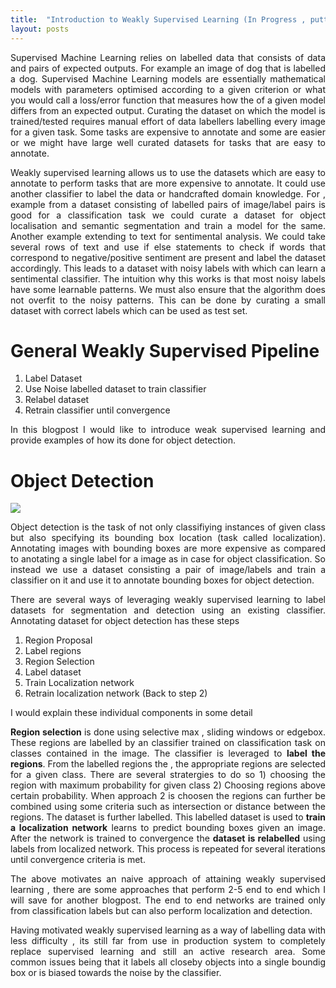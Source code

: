 ```yaml
---
title:  "Introduction to Weakly Supervised Learning (In Progress , putting it in public is a promise :) )"
layout: posts
---
```


<p style="text-align:justify">Supervised Machine Learning relies on labelled data that consists of data and pairs of expected outputs. For example an image of dog that is labelled a dog.
Supervised Machine Learning models are essentially mathematical models with parameters optimised according to a given criterion or what you would call a loss/error function 
that measures how the of a given model differs from an expected output. Curating the dataset on which the model is trained/tested requires manual effort of
data labellers labelling every image for a given task. Some tasks are expensive to annotate and some are easier or we might have large well curated datasets for tasks that are easy to
annotate. </p>
<p style="text-align:justify">
Weakly supervised learning allows us to use the datasets which are easy to annotate to perform tasks that are more expensive to annotate. It could use another classifier to label the data or handcrafted domain knowledge. 
For , example from a dataset consisting of labelled pairs of image/label pairs  is good for a classification task we could curate a dataset for object localisation and semantic segmentation and train a model for the same. Another example extending to text for sentimental analysis.
We could take several rows of text and use if else statements to check if words that correspond to negative/positive sentiment are present and label the dataset accordingly. 
This leads to a dataset with noisy labels with which can learn a sentimental classifier. The intuition why this works is that most noisy labels have some learnable patterns. 
We must also ensure that the algorithm does not overfit to the noisy patterns. This can be done by curating a small dataset with correct labels which can be used as test set. 
</p> 

<h1>General Weakly Supervised Pipeline</h1>

1.  Label Dataset 
2.  Use Noise labelled dataset to train classifier
3.  Relabel dataset
4.  Retrain classifier until convergence

<p style="text-align:justify">In this blogpost I would like to introduce weak supervised learning and provide examples of how its done for object detection.</p>

<h1>Object Detection</h1>

<img src="https://www.arunponnusamy.com/images/yolo-object-detection-opencv-python/yolo-object-detection.jpg">

<p style="text-align:justify">Object detection is the task of not only classifiying instances of given class but also specifying its bounding box location (task called localization). Annotating 
images with bounding boxes are more expensive as compared to anotating a single label for a image as in case for object classification. So instead we use a dataset consisting a pair of image/labels and train a classifier on it and use it to annotate bounding boxes for object detection. </p>

<p style="text-align:justify">There are several ways of leveraging weakly supervised learning to label datasets for segmentation and detection using an existing classifier. Annotating dataset for object detection has these steps </p>
  
1.  Region Proposal 
2.  Label regions 
3.  Region Selection 
4.  Label dataset 
5.  Train Localization network 
6.  Retrain localization network (Back to step 2)

<p style="text-align:justify">I would explain these individual components in some detail

<p style="text-align:justify"><b>Region selection</b> is done using selective max , sliding windows or edgebox. These regions are labelled by an classifier trained on classification task on classes contained in the image.
  The classifier is leveraged to <b>label the regions</b>. From the labelled regions the , the appropriate regions are selected for a given class. There are several stratergies to do so 1) choosing the region with maximum probability for given class 2) Choosing regions above certain probability. When approach 2 is choosen the regions can further be combined using some criteria such as intersection or distance between the regions. The dataset is further labelled. This labelled dataset is used to <b>train a localization network</b> learns to predict bounding boxes given an image. After the network is trained to convergence the <b>dataset is relabelled</b> using labels from localized network. This process is repeated for several iterations until convergence criteria is met. </p>

<p style="text-align:justify">The above motivates an naive approach of attaining weakly supervised learning , there are some approaches that perform 2-5 end to end which I will save for another blogpost. The end to end networks are trained only from classification labels but can also perform localization and detection. </p>

<p style="text-align:justify">Having motivated weakly supervised learning as a way of labelling data with less difficulty , its still far from use in production system to completely replace supervised learning and still an active research area. Some common issues being that it labels all closeby objects into a single boundig box or is biased towards the noise by the classifier.</p>
